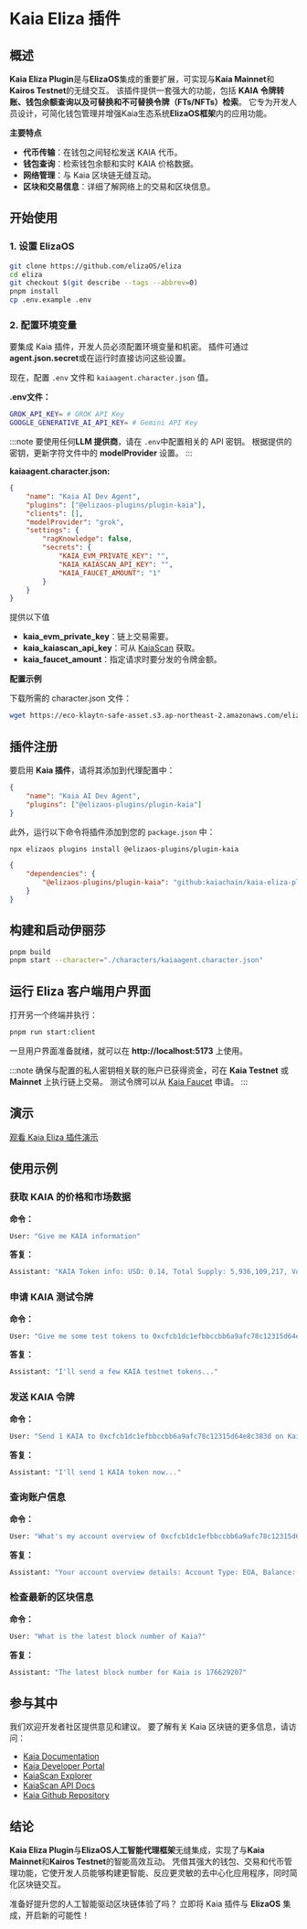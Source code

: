 # Kaia Eliza 插件

## 概述

**Kaia Eliza Plugin**是与**ElizaOS**集成的重要扩展，可实现与**Kaia Mainnet**和**Kairos Testnet**的无缝交互。 该插件提供一套强大的功能，包括 **KAIA 令牌转账、钱包余额查询以及可替换和不可替换令牌（FTs/NFTs）检索**。 它专为开发人员设计，可简化钱包管理并增强Kaia生态系统**ElizaOS框架**内的应用功能。

**主要特点**

- **代币传输**：在钱包之间轻松发送 KAIA 代币。
- **钱包查询**：检索钱包余额和实时 KAIA 价格数据。
- **网络管理**：与 Kaia 区块链无缝互动。
- **区块和交易信息**：详细了解网络上的交易和区块信息。

## 开始使用

### 1. 设置 ElizaOS

```sh
git clone https://github.com/elizaOS/eliza
cd eliza
git checkout $(git describe --tags --abbrev=0)
pnpm install
cp .env.example .env
```

### 2. 配置环境变量

要集成 Kaia 插件，开发人员必须配置环境变量和机密。 插件可通过 **agent.json.secret**或在运行时直接访问这些设置。

现在，配置 `.env` 文件和 `kaiaagent.character.json` 值。

**.env文件：**

```sh
GROK_API_KEY= # GROK API Key
GOOGLE_GENERATIVE_AI_API_KEY= # Gemini API Key
```

:::note
要使用任何**LLM 提供商**，请在 `.env`中配置相关的 API 密钥。 根据提供的密钥，更新字符文件中的 **modelProvider** 设置。
:::

**kaiaagent.character.json:**

```json
{
    "name": "Kaia AI Dev Agent",
    "plugins": ["@elizaos-plugins/plugin-kaia"],
    "clients": [],
    "modelProvider": "grok",
    "settings": {
        "ragKnowledge": false,
        "secrets": {
            "KAIA_EVM_PRIVATE_KEY": "",
            "KAIA_KAIASCAN_API_KEY": "",
            "KAIA_FAUCET_AMOUNT": "1"
        }
    }
}
```

提供以下值

- **kaia_evm_private_key**：链上交易需要。
- **kaia_kaiascan_api_key**：可从 [KaiaScan](https://kaiascan.io) 获取。
- **kaia_faucet_amount**：指定请求时要分发的令牌金额。

**配置示例**

下载所需的 character.json 文件：

```sh
wget https://eco-klaytn-safe-asset.s3.ap-northeast-2.amazonaws.com/elizaagent/kaiaagent.character.json -O ./characters/kaiaagent.character.json
```

## 插件注册

要启用 **Kaia 插件**，请将其添加到代理配置中：

```json
{
    "name": "Kaia AI Dev Agent",
    "plugins": ["@elizaos-plugins/plugin-kaia"]
}
```

此外，运行以下命令将插件添加到您的 `package.json` 中：

```bash
npx elizaos plugins install @elizaos-plugins/plugin-kaia
```

```json
{
    "dependencies": {
        "@elizaos-plugins/plugin-kaia": "github:kaiachain/kaia-eliza-plugin"
    }
}
```

## 构建和启动伊丽莎

```sh
pnpm build
pnpm start --character="./characters/kaiaagent.character.json"
```

## 运行 Eliza 客户端用户界面

打开另一个终端并执行：

```sh
pnpm run start:client
```

一旦用户界面准备就绪，就可以在 **http://localhost:5173** 上使用。

:::note
确保与配置的私人密钥相关联的账户已获得资金，可在 **Kaia Testnet** 或 **Mainnet** 上执行链上交易。 测试令牌可以从 [Kaia Faucet](https://faucet.kaia.io) 申请。
:::

## 演示

[观看 Kaia Eliza 插件演示](https://eco-klaytn-safe-asset.s3.ap-northeast-2.amazonaws.com/elizaagent/KaiaElizaPluginDemo.mp4)

## 使用示例

### 获取 KAIA 的价格和市场数据

**命令：**

```sh
User: "Give me KAIA information"
```

**答复：**

```sh
Assistant: "KAIA Token info: USD: 0.14, Total Supply: 5,936,109,217, Volume: 63,994,146"
```

### 申请 KAIA 测试令牌

**命令：**

```sh
User: "Give me some test tokens to 0xcfcb1dc1efbbccbb6a9afc78c12315d64e8c383d"
```

**答复：**

```sh
Assistant: "I'll send a few KAIA testnet tokens..."
```

### 发送 KAIA 令牌

**命令：**

```sh
User: "Send 1 KAIA to 0xcfcb1dc1efbbccbb6a9afc78c12315d64e8c383d on Kairos"
```

**答复：**

```sh
Assistant: "I'll send 1 KAIA token now..."
```

### 查询账户信息

**命令：**

```sh
User: "What's my account overview of 0xcfcb1dc1efbbccbb6a9afc78c12315d64e8c383d on Kairos?"
```

**答复：**

```sh
Assistant: "Your account overview details: Account Type: EOA, Balance: 10, Total Transactions: 12"
```

### 检查最新的区块信息

**命令：**

```sh
User: "What is the latest block number of Kaia?"
```

**答复：**

```sh
Assistant: "The latest block number for Kaia is 176629207"
```

## 参与其中

我们欢迎开发者社区提供意见和建议。 要了解有关 Kaia 区块链的更多信息，请访问：

- [Kaia Documentation](https://docs.kaia.io/)
- [Kaia Developer Portal](https://www.kaia.io/developers)
- [KaiaScan Explorer](https://kaiascan.io)
- [KaiaScan API Docs](https://docs.kaiascan.io/)
- [Kaia Github Repository](https://github.com/kaiachain)

## 结论

**Kaia Eliza Plugin**与**ElizaOS人工智能代理框架**无缝集成，实现了与**Kaia Mainnet**和**Kairos Testnet**的智能高效互动。 凭借其强大的钱包、交易和代币管理功能，它使开发人员能够构建更智能、反应更灵敏的去中心化应用程序，同时简化区块链交互。

准备好提升您的人工智能驱动区块链体验了吗？ 立即将 Kaia 插件与 **ElizaOS** 集成，开启新的可能性！